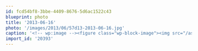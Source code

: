 ```yaml
---
id: fcd54bf8-3bbe-4409-8676-5d6ac1522c43
blueprint: photo
title: '2013-06-16'
photo: '/images/2013/06/57d13-2013-06-16.jpg'
caption: '<!-- wp:image --><figure class="wp-block-image"><img src="/assets/images/2013/06/57d13-2013-06-16.jpg" /></figure><!-- /wp:image --><!-- wp:paragraph --><p>Going through old photo albums with dad &amp; grandpa</p><!-- /wp:paragraph -->'
import_id: '20393'
---
```

